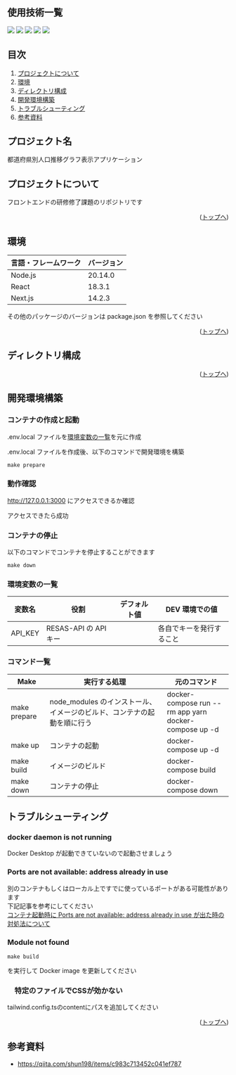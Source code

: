 <div id="top"></div>

## 使用技術一覧

<!-- シールド一覧 -->
<p style="display: inline">
  <!-- フロントエンドのフレームワーク一覧 -->
  <img src="https://img.shields.io/badge/-Node.js-000000.svg?logo=node.js&style=for-the-badge">
  <img src="https://img.shields.io/badge/-Next.js-000000.svg?logo=next.js&style=for-the-badge">
  <img src="https://img.shields.io/badge/-TailwindCSS-000000.svg?logo=tailwindcss&style=for-the-badge">
  <img src="https://img.shields.io/badge/-React-20232A?style=for-the-badge&logo=react&logoColor=61DAFB">
  <!-- バックエンドのフレームワーク一覧 -->
  <!-- バックエンドの言語一覧 -->
  <!-- ミドルウェア一覧 -->
  <!-- インフラ一覧 -->
  <img src="https://img.shields.io/badge/-Docker-1488C6.svg?logo=docker&style=for-the-badge">
</p>

## 目次

1. [プロジェクトについて](#プロジェクトについて)
2. [環境](#環境)
3. [ディレクトリ構成](#ディレクトリ構成)
4. [開発環境構築](#開発環境構築)
5. [トラブルシューティング](#トラブルシューティング)
6. [参考資料](#参考資料)

<!-- プロジェクト名を記載 -->

## プロジェクト名

都道府県別人口推移グラフ表示アプリケーション

<!-- プロジェクトについて -->

## プロジェクトについて

フロントエンドの研修修了課題のリポジトリです

<!-- プロジェクトの概要を記載 -->

<p align="right">(<a href="#top">トップへ</a>)</p>

## 環境

<!-- 言語、フレームワーク、ミドルウェア、インフラの一覧とバージョンを記載 -->

| 言語・フレームワーク | バージョン |
| -------------------- | ---------- |
| Node.js              | 20.14.0    |
| React                | 18.3.1     |
| Next.js              | 14.2.3     |

その他のパッケージのバージョンは package.json を参照してください

<p align="right">(<a href="#top">トップへ</a>)</p>

## ディレクトリ構成

<!-- Treeコマンドを使ってディレクトリ構成を記載 -->

<p align="right">(<a href="#top">トップへ</a>)</p>

## 開発環境構築

<!-- コンテナの作成方法、パッケージのインストール方法など、開発環境構築に必要な情報を記載 -->

### コンテナの作成と起動

.env.local ファイルを[環境変数の一覧](#環境変数の一覧)を元に作成

.env.local ファイルを作成後、以下のコマンドで開発環境を構築

`make prepare`

### 動作確認

http://127.0.0.1:3000 にアクセスできるか確認

アクセスできたら成功

### コンテナの停止

以下のコマンドでコンテナを停止することができます

`make down`

### 環境変数の一覧

| 変数名  | 役割                  | デフォルト値 | DEV 環境での値           |
| ------- | --------------------- | ------------ | ------------------------ |
| API_KEY | RESAS-API の API キー |              | 各自でキーを発行すること |

### コマンド一覧

| Make         | 実行する処理                                                            | 元のコマンド                                             |
| ------------ | ----------------------------------------------------------------------- | -------------------------------------------------------- |
| make prepare | node_modules のインストール、イメージのビルド、コンテナの起動を順に行う | docker-compose run --rm app yarn<br>docker-compose up -d |
| make up      | コンテナの起動                                                          | docker-compose up -d                                     |
| make build   | イメージのビルド                                                        | docker-compose build                                     |
| make down    | コンテナの停止                                                          | docker-compose down                                      |

## トラブルシューティング

### docker daemon is not running

Docker Desktop が起動できていないので起動させましょう

### Ports are not available: address already in use

別のコンテナもしくはローカル上ですでに使っているポートがある可能性があります
<br>
下記記事を参考にしてください
<br>
[コンテナ起動時に Ports are not available: address already in use が出た時の対処法について](https://qiita.com/shun198/items/ab6eca4bbe4d065abb8f)

### Module not found

`make build`

を実行して Docker image を更新してください

### 　特定のファイルでCSSが効かない

tailwind.config.tsのcontentにパスを追加してください

<p align="right">(<a href="#top">トップへ</a>)</p>

## 参考資料

- <https://qiita.com/shun198/items/c983c713452c041ef787>
